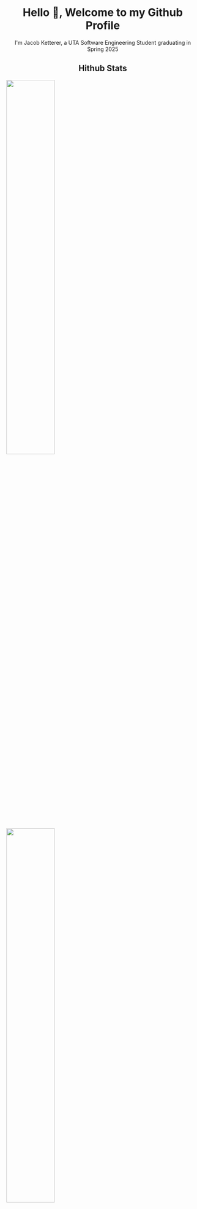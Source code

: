 <h1 align="center">Hello 👋, Welcome to my Github Profile</h1>
<p align="center">I'm Jacob Ketterer, a UTA Software Engineering Student graduating in Spring 2025</p>

<h2 align="center">Hithub Stats</h2>
<a href="https://github.com/jketterer02"><img width="50%" src="https://github-readme-stats-five-ivory-45.vercel.app/api?username=jketterer02&theme=github_dark&title_color=ff3068?"></a>
<a href="https://github.com/jketterer02"><img width="50%" src="http://github-readme-stats-five-ivory-45.vercel.app/?user=jketterer02"></a>

